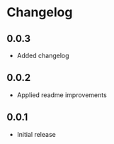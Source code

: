 # Changelog

## 0.0.3

- Added changelog

## 0.0.2

- Applied readme improvements

## 0.0.1

- Initial release

